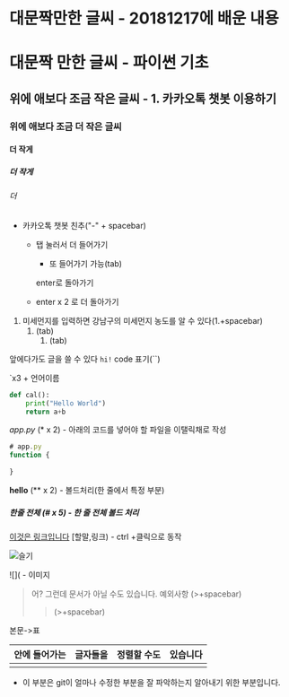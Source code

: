 # 대문짝만한 글씨 - 20181217에 배운 내용

# 대문짝 만한 글씨 - 파이썬 기초

## 위에 애보다 조금 작은 글씨 - 1. 카카오톡 챗봇 이용하기

### 위에 애보다 조금 더 작은 글씨

#### 더 작게

##### 더 작게

###### 더

#####

- 카카오톡 챗봇 친추("-" + spacebar)

  - 탭 눌러서 더 들어가기

    - 또 들어가기 가능(tab)

    enter로 돌아가기

  - enter x 2 로 더 돌아가기



1. 미세먼지를 입력하면 강남구의 미세먼지 농도를 알 수 있다(1.+spacebar)
   1. (tab)
      1. (tab)



앞에다가도 글을 쓸 수 있다 `hi!`  code 표기(``)

`x3 + 언어이름

```python
def cal():
    print("Hello World")
    return a+b
```



*app.py* (* x 2) - 아래의 코드를 넣어야 할 파일을 이탤릭채로 작성

```javascript
# app.py
function {
    
}
```



**hello** (** x 2) - 볼드처리(한 줄에서 특정 부분)

##### 한줄 전체 (# x 5) - 한 줄 전체 볼드 처리

[이것은 링크입니다](https://www.naver.com) [할말,링크) - ctrl +클릭으로 동작

![슬기](https://t1.daumcdn.net/cfile/tistory/2253CF3E58A403A30D)

![]( - 이미지



> 어? 그런데 문서가 아닐 수도 있습니다. 예외사항 (>+spacebar)
>
> > (>+spacebar)
> >
> > >



본문->표

| 안에 들어가는 | 글자들을 | 정렬할 수도 | 있습니다 |
| :-----------: | :------: | :---------: | :------: |
|               |          |             |          |



- 이 부분은  git이 얼마나 수정한 부분을 잘 파악하는지 알아내기 위한 부분입니다.